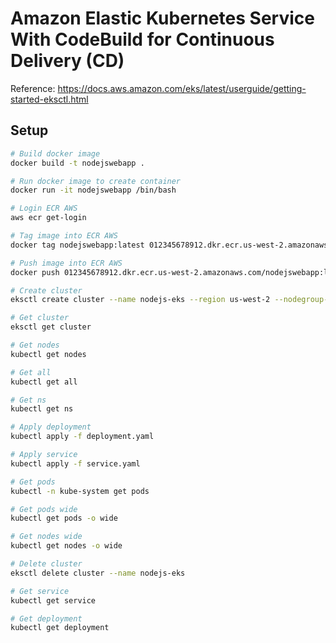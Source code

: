 # Amazon Elastic Kubernetes Service With CodeBuild for Continuous Delivery (CD)

Reference: https://docs.aws.amazon.com/eks/latest/userguide/getting-started-eksctl.html

## Setup

```bash
# Build docker image
docker build -t nodejswebapp .

# Run docker image to create container
docker run -it nodejswebapp /bin/bash

# Login ECR AWS
aws ecr get-login

# Tag image into ECR AWS
docker tag nodejswebapp:latest 012345678912.dkr.ecr.us-west-2.amazonaws.com/nodejswebapp:latest

# Push image into ECR AWS
docker push 012345678912.dkr.ecr.us-west-2.amazonaws.com/nodejswebapp:latest

# Create cluster
eksctl create cluster --name nodejs-eks --region us-west-2 --nodegroup-name standard-nodes --node-type t3.medium --version 1.17 --managed

# Get cluster
eksctl get cluster

# Get nodes
kubectl get nodes

# Get all
kubectl get all

# Get ns
kubectl get ns

# Apply deployment
kubectl apply -f deployment.yaml

# Apply service
kubectl apply -f service.yaml

# Get pods
kubectl -n kube-system get pods

# Get pods wide
kubectl get pods -o wide

# Get nodes wide
kubectl get nodes -o wide

# Delete cluster
eksctl delete cluster --name nodejs-eks

# Get service
kubectl get service

# Get deployment
kubectl get deployment
```

